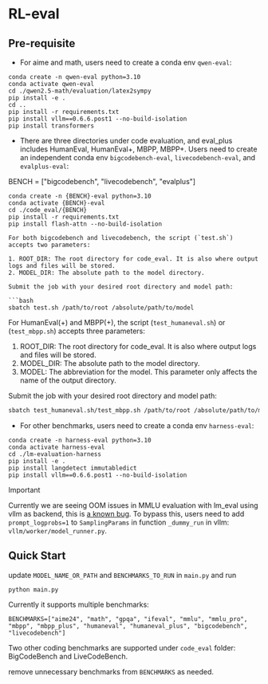 # RL-eval

## Pre-requisite
- For aime and math, users need to create a conda env `qwen-eval`:
```
conda create -n qwen-eval python=3.10
conda activate qwen-eval
cd ./qwen2.5-math/evaluation/latex2sympy
pip install -e .
cd ..
pip install -r requirements.txt 
pip install vllm==0.6.6.post1 --no-build-isolation
pip install transformers
```

- There are three directories under code evaluation, and eval_plus includes HumanEval, HumanEval+, MBPP, MBPP+. Users need to create an independent conda env `bigcodebench-eval`, `livecodebench-eval`, and `evalplus-eval`:

BENCH = ["bigcodebench", "livecodebench", "evalplus"]

```
conda create -n {BENCH}-eval python=3.10
conda activate {BENCH}-eval
cd ./code_eval/{BENCH}
pip install -r requirements.txt 
pip install flash-attn --no-build-isolation

For both bigcodebench and livecodebench, the script (`test.sh`) accepts two parameters:

1. ROOT_DIR: The root directory for code_eval. It is also where output logs and files will be stored.
2. MODEL_DIR: The absolute path to the model directory.

Submit the job with your desired root directory and model path:

```bash
sbatch test.sh /path/to/root /absolute/path/to/model
```

For HumanEval(+) and MBPP(+), the script (`test_humaneval.sh`) or (`test_mbpp.sh`) accepts three parameters:

1. ROOT_DIR: The root directory for code_eval. It is also where output logs and files will be stored.
2. MODEL_DIR: The absolute path to the model directory.
3. MODEL: The abbreviation for the model. This parameter only affects the name of the output directory.

Submit the job with your desired root directory and model path:

```bash
sbatch test_humaneval.sh/test_mbpp.sh /path/to/root /absolute/path/to/model /abbreviation/for/model
```

- For other benchmarks, users need to create a conda env `harness-eval`:
```
conda create -n harness-eval python=3.10
conda activate harness-eval
cd ./lm-evaluation-harness
pip install -e .
pip install langdetect immutabledict
pip install vllm==0.6.6.post1 --no-build-isolation
```

> [!IMPORTANT]  
> Currently we are seeing OOM issues in MMLU evaluation with lm_eval using vllm as backend, this is [a known bug](https://github.com/EleutherAI/lm-evaluation-harness/issues/2490). To bypass this, users need to add `prompt_logprobs=1` to `SamplingParams` in function `_dummy_run` in vllm: `vllm/worker/model_runner.py`.

## Quick Start
update `MODEL_NAME_OR_PATH` and `BENCHMARKS_TO_RUN` in `main.py` and run
```
python main.py
```

Currently it supports multiple benchmarks: 
```
BENCHMARKS=["aime24", "math", "gpqa", "ifeval", "mmlu", "mmlu_pro", "mbpp", "mbpp_plus", "humaneval", "humaneval_plus", "bigcodebench", "livecodebench"]
```

Two other coding benchmarks are supported under `code_eval` folder: BigCodeBench and LiveCodeBench.

remove unnecessary benchmarks from `BENCHMARKS` as needed.
